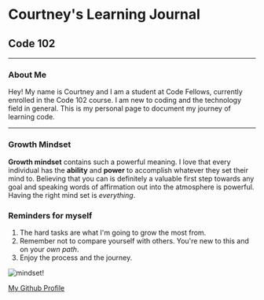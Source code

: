# Courtney's Learning Journal
## Code 102
___

### About Me
Hey! My name is Courtney and I am a student at Code Fellows, currently enrolled in the Code 102 course. I am new to coding and the technology field in general. This is my personal page to document my journey of learning code.
___
### Growth Mindset
  **Growth mindset** contains such a powerful meaning. I love that every individual has the **ability** and **power** to accomplish whatever they set their mind to. Believing that you can is definitely a valuable first step towards any goal and speaking words of affirmation out into the atmosphere is powerful. Having the right mind set is *everything*.  
  
###  Reminders for myself
1. The hard tasks are what I'm going to grow the most from.
1. Remember not to compare yourself with others. You're new to this and on your *own path*.
1. Enjoy the process and the journey. 

![mindset](https://info.variquest.com/hs-fs/hubfs/PD/Growth%20Mindset%20Webinar%20Graphic.png?width=756&name=Growth%20Mindset%20Webinar%20Graphic.png)!



[My Github Profile](https://github.com/Courtskit)
